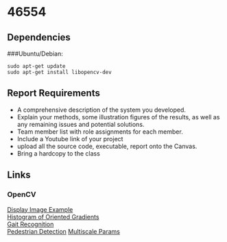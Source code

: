 # 46554

## Dependencies
###Ubuntu/Debian:
```
sudo apt-get update
sudo apt-get install libopencv-dev
```
## Report Requirements
- A comprehensive description of the system you developed.
- Explain your methods, some illustration figures of the results, as well as any remaining issues and potential solutions.
- Team member list with role assignments for each member.
- Include a Youtube link of your project
- upload all the source code, executable, report onto the Canvas.
- Bring a hardcopy to the class

## Links
### OpenCV
[Display Image Example](https://docs.opencv.org/2.4/doc/tutorials/introduction/display_image/display_image.html)  
[Histogram of Oriented Gradients](https://www.learnopencv.com/histogram-of-oriented-gradients/)  
[Gait Recognition](https://mediatum.ub.tum.de/doc/1304824/1304824.pdf)  
[Pedestrian Detection](https://www.pyimagesearch.com/2015/11/09/pedestrian-detection-opencv/)
[Multiscale Params](https://stackoverflow.com/questions/20801015/recommended-values-for-opencv-detectmultiscale-parameters)

